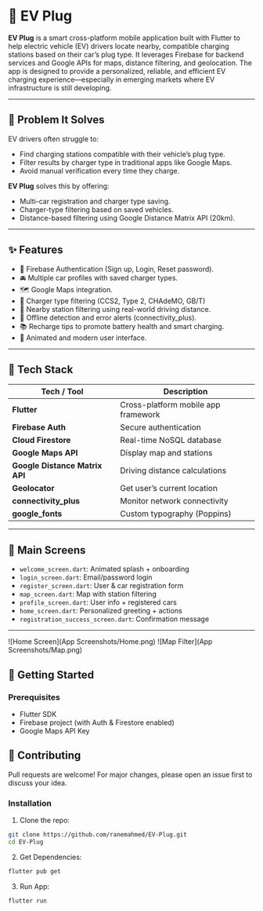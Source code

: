 # 🔌 EV Plug

**EV Plug** is a smart cross-platform mobile application built with Flutter to help electric vehicle (EV) drivers locate nearby, compatible charging stations based on their car’s plug type. It leverages Firebase for backend services and Google APIs for maps, distance filtering, and geolocation. The app is designed to provide a personalized, reliable, and efficient EV charging experience—especially in emerging markets where EV infrastructure is still developing.

---

## 🚗 Problem It Solves

EV drivers often struggle to:
- Find charging stations compatible with their vehicle’s plug type.
- Filter results by charger type in traditional apps like Google Maps.
- Avoid manual verification every time they charge.

**EV Plug** solves this by offering:
- Multi-car registration and charger type saving.
- Charger-type filtering based on saved vehicles.
- Distance-based filtering using Google Distance Matrix API (20km).

---

## ✨ Features

- 🔐 Firebase Authentication (Sign up, Login, Reset password).
- 🚘 Multiple car profiles with saved charger types.
- 🗺️ Google Maps integration.
- 🔌 Charger type filtering (CCS2, Type 2, CHAdeMO, GB/T)
- 📍 Nearby station filtering using real-world driving distance.
- 📶 Offline detection and error alerts (connectivity_plus).
- 📚 Recharge tips to promote battery health and smart charging.
- 🎨 Animated and modern user interface.

---

## 🧰 Tech Stack

| Tech / Tool            | Description                                      |
|------------------------|--------------------------------------------------|
| **Flutter**            | Cross-platform mobile app framework              |
| **Firebase Auth**      | Secure authentication                           |
| **Cloud Firestore**    | Real-time NoSQL database                         |
| **Google Maps API**    | Display map and stations                        |
| **Google Distance Matrix API** | Driving distance calculations         |
| **Geolocator**         | Get user’s current location                      |
| **connectivity_plus**  | Monitor network connectivity                     |
| **google_fonts**       | Custom typography (Poppins)                      |

---

## 📁 Main Screens

- `welcome_screen.dart`: Animated splash + onboarding
- `login_screen.dart`: Email/password login
- `register_screen.dart`: User & car registration form
- `map_screen.dart`: Map with station filtering
- `profile_screen.dart`: User info + registered cars
- `home_screen.dart`: Personalized greeting + actions
- `registration_success_screen.dart`: Confirmation message

---

![Home Screen](App Screenshots/Home.png)
![Map Filter](App Screenshots/Map.png)

## 🚀 Getting Started

### Prerequisites

- Flutter SDK
- Firebase project (with Auth & Firestore enabled)
- Google Maps API Key

## 🤝 Contributing
Pull requests are welcome! For major changes, please open an issue first to discuss your idea.

### Installation

1. Clone the repo:

```bash
git clone https://github.com/ranemahmed/EV-Plug.git
cd EV-Plug
``` 

2. Get Dependencies:

```bash
flutter pub get
``` 

3. Run App:

```bash
flutter run
``` 

